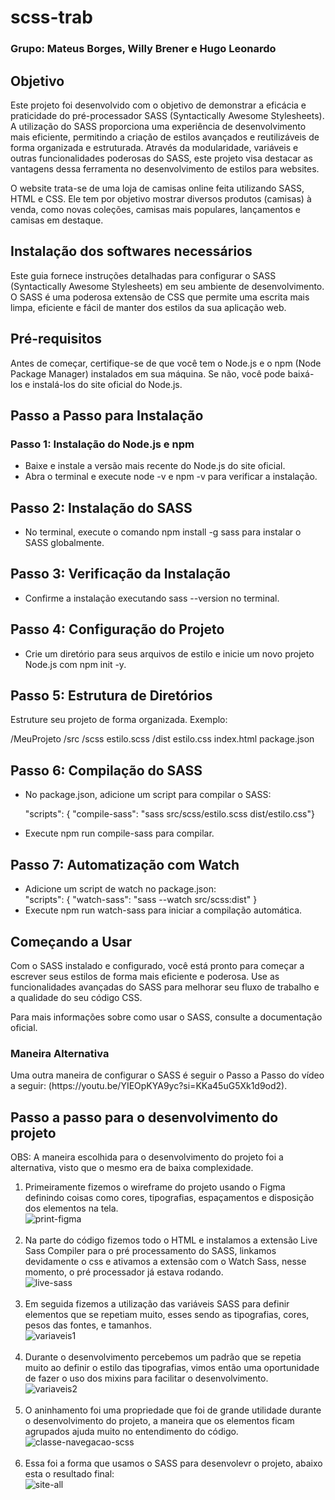 # scss-trab
<h3>Grupo: Mateus Borges, Willy Brener e Hugo Leonardo</h3>

## Objetivo
<p>
    Este projeto foi desenvolvido com o objetivo de demonstrar a eficácia e praticidade do pré-processador SASS (Syntactically Awesome Stylesheets). A utilização do SASS proporciona uma experiência de desenvolvimento mais eficiente, permitindo a criação de estilos avançados e reutilizáveis de forma organizada e estruturada. Através da modularidade, variáveis e outras funcionalidades poderosas do SASS, este projeto visa destacar as vantagens dessa ferramenta no desenvolvimento de estilos para websites. 
</p>

<p>
    O website trata-se de uma loja de camisas online feita utilizando SASS, HTML e CSS. Ele tem por objetivo mostrar diversos produtos (camisas) à venda, como novas coleções, camisas mais populares, lançamentos e camisas em destaque.
</p>

## Instalação dos softwares necessários

<p>
    Este guia fornece instruções detalhadas para configurar o SASS (Syntactically Awesome Stylesheets) em seu ambiente de desenvolvimento. O SASS é uma poderosa extensão de CSS que permite uma escrita mais limpa, eficiente e fácil de manter dos estilos da sua aplicação web.
</p>

<h2>
    Pré-requisitos
</h2>

<p>
    Antes de começar, certifique-se de que você tem o Node.js e o npm (Node Package Manager) instalados em sua máquina. Se não, você pode baixá-los e instalá-los do site oficial do Node.js.
</p>

<h2>
    Passo a Passo para Instalação
</h2>

<h3>
    Passo 1: Instalação do Node.js e npm
</h3>

<ul>
    <li>Baixe e instale a versão mais recente do Node.js do site oficial.</li>
    <li>Abra o terminal e execute node -v e npm -v para verificar a instalação.</li>
</ul>

<h2>
    Passo 2: Instalação do SASS
</h2>

<ul>
    <li>No terminal, execute o comando npm install -g sass para instalar o SASS globalmente.</li>
</ul>

<h2>
    Passo 3: Verificação da Instalação
</h2>

<ul>
    <li>Confirme a instalação executando sass --version no terminal.</li>
</ul>

<h2>Passo 4: Configuração do Projeto</h2>

<ul>
    <li>Crie um diretório para seus arquivos de estilo e inicie um novo projeto Node.js com npm init -y.</li>
</ul>

<h2>Passo 5: Estrutura de Diretórios</h2>

<p>Estruture seu projeto de forma organizada. Exemplo: </p>
<p>/MeuProjeto
  /src
    /scss
      estilo.scss
  /dist
    estilo.css
  index.html
  package.json</p>

  <h2>Passo 6: Compilação do SASS</h2>

  <ul>
      <li>No package.json, adicione um script para compilar o SASS:</li>
      <p>"scripts": {
      "compile-sass": "sass src/scss/estilo.scss dist/estilo.css"}</p>
        <li>Execute npm run compile-sass para compilar.</li>
  </ul>

<h2>
    Passo 7: Automatização com Watch
</h2>

<ul>
    <li>Adicione um script de watch no package.json:</li>
    "scripts": {
  "watch-sass": "sass --watch src/scss:dist"
}
    <li>Execute npm run watch-sass para iniciar a compilação automática.</li>
</ul>

<h2>Começando a Usar</h2>

<p>Com o SASS instalado e configurado, você está pronto para começar a escrever seus estilos de forma mais eficiente e poderosa. Use as funcionalidades avançadas do SASS para melhorar seu fluxo de trabalho e a qualidade do seu código CSS.</p>
<p>Para mais informações sobre como usar o SASS, consulte a documentação oficial.</p>

<h3>Maneira Alternativa</h3> 

<p>Uma outra maneira de configurar o SASS é seguir o Passo a Passo do vídeo a seguir: (https://youtu.be/YIEOpKYA9yc?si=KKa45uG5Xk1d9od2). </p>

## Passo a passo para o desenvolvimento do projeto
<p>OBS: A maneira escolhida para o desenvolvimento do projeto foi a alternativa, visto que o mesmo era de baixa complexidade.</p>
<ol>
    <li>
        Primeiramente fizemos o wireframe do projeto usando o Figma definindo coisas como cores, tipografias, espaçamentos e disposição dos elementos na tela.
        <br>
         <img alt="print-figma" src="https://github.com/MateusBorgesGuimaraes/scss-trab/assets/104425878/19b05387-60a8-4f54-98be-bc8ab4c5c0cb">
    </li>
    <br>
    <li>
        Na parte do código fizemos todo o HTML e instalamos a extensão Live Sass Compiler para o pré processamento do SASS, linkamos devidamente o css e ativamos a extensão com o Watch Sass, nesse momento, o pré processador já estava rodando.
        <br>
        <img alt="live-sass" src="https://github.com/MateusBorgesGuimaraes/scss-trab/assets/104425878/0fce9b4c-47ea-42d3-a2ac-58a5e2f50208">
    </li>
    <br>
    <li>
        Em seguida fizemos a utilização das variáveis SASS para definir elementos que se repetiam muito, esses sendo as tipografias, cores, pesos das fontes, e tamanhos.
        <br>
         <img alt="variaveis1" src="https://github.com/MateusBorgesGuimaraes/scss-trab/assets/104425878/edfe8fd6-c0f7-4d9f-9197-494d7d372036">
    </li>
    <br>
    <li>
        Durante o desenvolvimento percebemos um padrão que se repetia muito ao definir o estilo das tipografias, vimos então uma oportunidade de fazer o uso dos mixins para facilitar o desenvolvimento.
        <br>
        <img alt="variaveis2" src="https://github.com/MateusBorgesGuimaraes/scss-trab/assets/104425878/024b60f4-91a5-4bd1-8797-eaeb88d38f4f">
    </li>
    <br>
    <li>
        O aninhamento foi uma propriedade que foi de grande utilidade durante o desenvolvimento do projeto, a maneira que os elementos ficam agrupados ajuda muito no entendimento do código.
        <br>
        <img alt="classe-navegacao-scss" src="https://github.com/MateusBorgesGuimaraes/scss-trab/assets/104425878/3fcd3843-2bcd-4a5a-bb26-5f65039c5a8d">
    </li>
    <br>
    <li>
        Essa foi a forma que usamos o SASS para desenvolevr o projeto, abaixo esta o resultado final:
        <br>
        <img alt="site-all" src="https://github.com/MateusBorgesGuimaraes/scss-trab/assets/104425878/50fae05d-e594-46ed-94f8-03fbe090026c">
    </li>
</ol>

